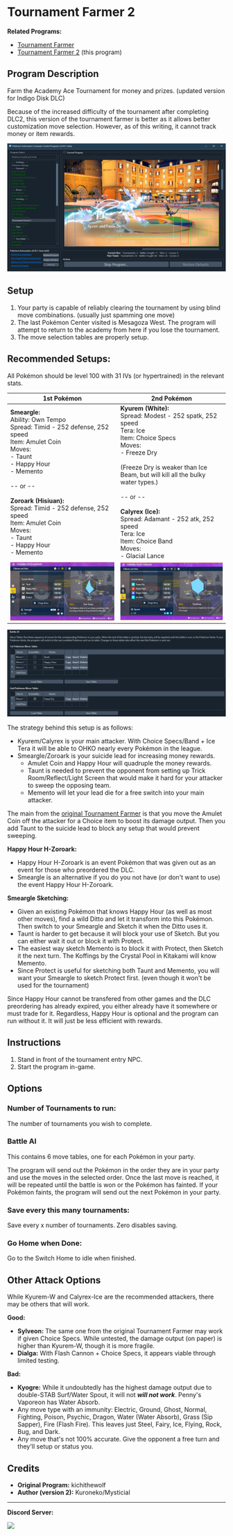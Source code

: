 # Tournament Farmer 2

**Related Programs:**
- [Tournament Farmer](TournamentFarmer.md)
- [Tournament Farmer 2](TournamentFarmer2.md) (this program)

## Program Description

Farm the Academy Ace Tournament for money and prizes. (updated version for Indigo Disk DLC)

Because of the increased difficulty of the tournament after completing DLC2, this version of the tournament farmer is better as it allows better customization move selection. However, as of this writing, it cannot track money or item rewards.

<img src="images/TournamentFarmer2.png">

## Setup

1. Your party is capable of reliably clearing the tournament by using blind move combinations. (usually just spamming one move)
2. The last Pokémon Center visited is Mesagoza West. The program will attempt to return to the academy from here if you lose the tournament.
3. The move selection tables are properly setup.

## Recommended Setups:

All Pokémon should be level 100 with 31 IVs (or hypertrained) in the relevant stats.

| **1st Pokémon** | **2nd Pokémon** |
| --- | --- |
| **Smeargle:**<br>Ability: Own Tempo<br>Spread: Timid - 252 defense, 252 speed<br>Item: Amulet Coin<br>Moves:<br> - Taunt<br> - Happy Hour<br> - Memento<br><br>-- or --<br><br>**Zoroark (Hisiuan):**<br>Spread: Timid - 252 defense, 252 speed<br>Item: Amulet Coin<br>Moves:<br> - Taunt<br> - Happy Hour<br> - Memento | **Kyurem (White):**<br>Spread: Modest - 252 spatk, 252 speed<br>Tera: Ice<br>Item: Choice Specs<br>Moves:<br> - Freeze Dry <br><br>(Freeze Dry is weaker than Ice Beam, but will kill all the bulky water types.)<br><br>-- or --<br><br>**Calyrex (Ice):**<br>Spread: Adamant - 252 atk, 252 speed<br>Tera: Ice<br>Item: Choice Band<br>Moves:<br> - Glacial Lance |
| <img src="images/TournamentFarmer2-Smeargle.png"> | <img src="images/TournamentFarmer2-Kyurem.png"> |

<img src="images/TournamentFarmer2-MoveTable.png">

The strategy behind this setup is as follows:
- Kyurem/Calyrex is your main attacker. With Choice Specs/Band + Ice Tera it will be able to OHKO nearly every Pokémon in the league.
- Smeargle/Zoroark is your suicide lead for increasing money rewards.
    - Amulet Coin and Happy Hour will quadruple the money rewards.
    - Taunt is needed to prevent the opponent from setting up Trick Room/Reflect/Light Screen that would make it hard for your attacker to sweep the opposing team.
    - Memento will let your lead die for a free switch into your main attacker.

The main from the [original Tournament Farmer](TournamentFarmer.md) is that you move the Amulet Coin off the attacker for a Choice item to boost its damage output. Then you add Taunt to the suicide lead to block any setup that would prevent sweeping.

**Happy Hour H-Zoroark:**
- Happy Hour H-Zoroark is an event Pokémon that was given out as an event for those who preordered the DLC.
- Smeargle is an alternative if you do you not have (or don't want to use) the event Happy Hour H-Zoroark.

**Smeargle Sketching:**
- Given an existing Pokémon that knows Happy Hour (as well as most other moves), find a wild Ditto and let it transform into this Pokémon. Then switch to your Smeargle and Sketch it when the Ditto uses it.
- Taunt is harder to get because it will block your use of Sketch. But you can either wait it out or block it with Protect.
- The easiest way sketch Memento is to block it with Protect, then Sketch it the next turn. The Koffings by the Crystal Pool in Kitakami will know Memento.
- Since Protect is useful for sketching both Taunt and Memento, you will want your Smeargle to sketch Protect first. (even though it won't be used for the tournament)

Since Happy Hour cannot be transfered from other games and the DLC preordering has already expired, you either already have it somewhere or must trade for it. Regardless, Happy Hour is optional and the program can run without it. It will just be less efficient with rewards.

## Instructions

1. Stand in front of the tournament entry NPC.
2. Start the program in-game.

## Options

### Number of Tournaments to run:

The number of tournaments you wish to complete.

### Battle AI

This contains 6 move tables, one for each Pokémon in your party.

The program will send out the Pokémon in the order they are in your party and use the moves in the selected order. Once the last move is reached, it will be repeated until the battle is won or the Pokémon has fainted. If your Pokémon faints, the program will send out the next Pokémon in your party.

### Save every this many tournaments:

Save every x number of tournaments. Zero disables saving.

### Go Home when Done:

Go to the Switch Home to idle when finished.

## Other Attack Options

While Kyurem-W and Calyrex-Ice are the recommended attackers, there may be others that will work.

**Good:**
- **Sylveon:** The same one from the original Tournament Farmer may work if given Choice Specs. While untested, the damage output (on paper) is higher than Kyurem-W, though it is more fragile.
- **Dialga:** With Flash Cannon + Choice Specs, it appears viable through limited testing.

**Bad:**
- **Kyogre:** While it undoubtedly has the highest damage output due to double-STAB Surf/Water Spout, it will not ***will not work***. Penny's Vaporeon has Water Absorb.
- Any move type with an immunity: Electric, Ground, Ghost, Normal, Fighting, Poison, Psychic, Dragon, Water (Water Absorb), Grass (Sip Sapper), Fire (Flash Fire). This leaves just Steel, Fairy, Ice, Flying, Rock, Bug, and Dark.
- Any move that's not 100% accurate. Give the opponent a free turn and they'll setup or status you.

## Credits

- **Original Program:** kichithewolf
- **Author (version 2):** Kuroneko/Mysticial


<hr>

**Discord Server:** 

[<img src="https://canary.discordapp.com/api/guilds/695809740428673034/widget.png?style=banner2">](https://discord.gg/cQ4gWxN)

